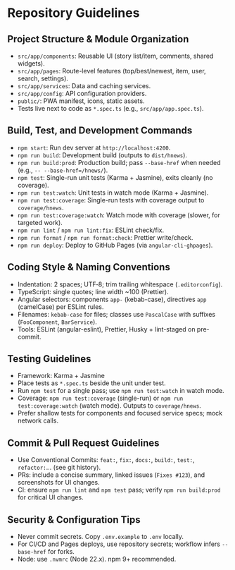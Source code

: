 # Repository Guidelines

## Project Structure & Module Organization

- `src/app/components`: Reusable UI (story list/item, comments, shared widgets).
- `src/app/pages`: Route-level features (top/best/newest, item, user, search, settings).
- `src/app/services`: Data and caching services.
- `src/app/config`: API configuration providers.
- `public/`: PWA manifest, icons, static assets.
- Tests live next to code as `*.spec.ts` (e.g., `src/app/app.spec.ts`).

## Build, Test, and Development Commands

- `npm start`: Run dev server at `http://localhost:4200`.
- `npm run build`: Development build (outputs to `dist/hnews`).
- `npm run build:prod`: Production build; pass `--base-href` when needed (e.g., `-- --base-href=/hnews/`).
- `npm test`: Single-run unit tests (Karma + Jasmine), exits cleanly (no coverage).
- `npm run test:watch`: Unit tests in watch mode (Karma + Jasmine).
- `npm run test:coverage`: Single-run tests with coverage output to `coverage/hnews`.
- `npm run test:coverage:watch`: Watch mode with coverage (slower, for targeted work).
- `npm run lint` / `npm run lint:fix`: ESLint check/fix.
- `npm run format` / `npm run format:check`: Prettier write/check.
- `npm run deploy`: Deploy to GitHub Pages (via `angular-cli-ghpages`).

## Coding Style & Naming Conventions

- Indentation: 2 spaces; UTF‑8; trim trailing whitespace (`.editorconfig`).
- TypeScript: single quotes; line width ~100 (Prettier).
- Angular selectors: components `app-` (kebab-case), directives `app` (camelCase) per ESLint rules.
- Filenames: `kebab-case` for files; classes use `PascalCase` with suffixes (`FooComponent`, `BarService`).
- Tools: ESLint (angular-eslint), Prettier, Husky + lint-staged on pre-commit.

## Testing Guidelines

- Framework: Karma + Jasmine
- Place tests as `*.spec.ts` beside the unit under test.
- Run `npm test` for a single pass; use `npm run test:watch` in watch mode.
- Coverage: `npm run test:coverage` (single-run) or `npm run test:coverage:watch` (watch mode). Outputs to `coverage/hnews`.
- Prefer shallow tests for components and focused service specs; mock network calls.

## Commit & Pull Request Guidelines

- Use Conventional Commits: `feat:`, `fix:`, `docs:`, `build:`, `test:`, `refactor:`… (see git history).
- PRs: include a concise summary, linked issues (`Fixes #123`), and screenshots for UI changes.
- CI: ensure `npm run lint` and `npm test` pass; verify `npm run build:prod` for critical UI changes.

## Security & Configuration Tips

- Never commit secrets. Copy `.env.example` to `.env` locally.
- For CI/CD and Pages deploys, use repository secrets; workflow infers `--base-href` for forks.
- Node: use `.nvmrc` (Node 22.x). npm 9+ recommended.
